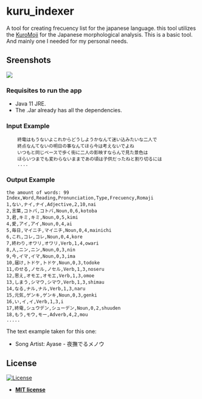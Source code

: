# kuru_indexer
   A tool for creating frecuency list for the japanese language. 
   this tool utilizes the [KuroMoji](https://github.com/atilika/kuromoji) for the  Japanese morphological analysis.
   This is a basic tool. And mainly one I needed for my personal needs. 

## Sreenshots
 ![ ](https://i.ibb.co/8b2th26/image.png)

### Requisites to run the app
- Java 11 JRE.  
- The .Jar already has all the dependencies. 

### Input Example
```text
    終電はもうないよこれからどうしようかなんて迷い込みたいな二人で
    終点なんてないの明日の事なんてほら今は考えないでよね
    いつもと同じペースで歩く街に二人の影映すならんで見た景色は
    ほらいつまでも変わらないままであの頃は子供だったねと割り切るには
    ....
```
### Output Example

 ```text
 the amount of words: 99
 Index,Word,Reading,Pronunciation,Type,Frecuency,Romaji
 1,ない,ナイ,ナイ,Adjective,2,10,nai
 2,言葉,コトバ,コトバ,Noun,0,6,kotoba
 3,君,キミ,キミ,Noun,0,5,kimi
 4,愛,アイ,アイ,Noun,0,4,ai
 5,毎日,マイニチ,マイニチ,Noun,0,4,mainichi
 6,これ,コレ,コレ,Noun,0,4,kore
 7,終わり,オワリ,オワリ,Verb,1,4,owari
 8,人,ニン,ニン,Noun,0,3,nin
 9,今,イマ,イマ,Noun,0,3,ima
 10,届け,トドケ,トドケ,Noun,0,3,todoke
 11,のせる,ノセル,ノセル,Verb,1,3,noseru
 12,思え,オモエ,オモエ,Verb,1,3,omoe
 13,しまう,シマウ,シマウ,Verb,1,3,shimau
 14,なる,ナル,ナル,Verb,1,3,naru
 15,元気,ゲンキ,ゲンキ,Noun,0,3,genki
 16,い,イ,イ,Verb,1,3,i
 17,終電,シュウデン,シューデン,Noun,0,2,shuuden
 18,もう,モウ,モー,Adverb,4,2,mou
 .....
 ```
 

 The text example taken for this one: <br>
 - Song Artist: Ayase  - 夜撫でるメノウ
 ## License
 
 [![License](http://img.shields.io/:license-mit-blue.svg?style=flat-square)](http://badges.mit-license.org)
 
 - **[MIT license](http://opensource.org/licenses/mit-license.php)**
 
 
 
 
